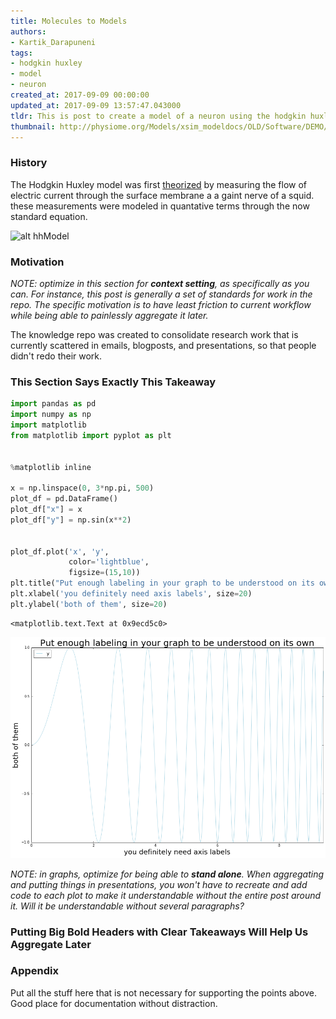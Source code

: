 ```yaml
---
title: Molecules to Models
authors:
- Kartik_Darapuneni
tags:
- hodgkin huxley
- model
- neuron
created_at: 2017-09-09 00:00:00
updated_at: 2017-09-09 13:57:47.043000
tldr: This is post to create a model of a neuron using the hodgkin huxley model.
thumbnail: http://physiome.org/Models/xsim_modeldocs/OLD/Software/DEMO/HODHUX/hodhux.html-36.gif
---
```

### History


The Hodgkin Huxley model was first [theorized](https://www.ncbi.nlm.nih.gov/pmc/articles/PMC1392413/) by measuring the flow of electric current through the surface membrane a a gaint nerve of a squid. these measurements were modeled in quantative terms through the now standard equation.

![alt hhModel](http://physiome.org/Models/xsim_modeldocs/OLD/Software/DEMO/HODHUX/hodhux.html-36.gif)

### Motivation

*NOTE: optimize in this section for **context setting**, as specifically as you can. For instance, this post is generally a set of standards for work in the repo. The specific motivation is to have least friction to current workflow while being able to painlessly aggregate it later.*

The knowledge repo was created to consolidate research work that is currently scattered in emails, blogposts, and presentations, so that people didn't redo their work.

### This Section Says Exactly This Takeaway


```python
import pandas as pd
import numpy as np
import matplotlib
from matplotlib import pyplot as plt


%matplotlib inline

x = np.linspace(0, 3*np.pi, 500)
plot_df = pd.DataFrame()
plot_df["x"] = x
plot_df["y"] = np.sin(x**2)


plot_df.plot('x', 'y', 
             color='lightblue',
             figsize=(15,10))
plt.title("Put enough labeling in your graph to be understood on its own", size=25)
plt.xlabel('you definitely need axis labels', size=20)
plt.ylabel('both of them', size=20)
```




    <matplotlib.text.Text at 0x9ecd5c0>





![png](images/output_6_1.png)


*NOTE: in graphs, optimize for being able to **stand alone**. When aggregating and putting things in presentations, you won't have to recreate and add code to each plot to make it understandable without the entire post around it. Will it be understandable without several paragraphs?*

### Putting Big Bold Headers with Clear Takeaways Will Help Us Aggregate Later

### Appendix

Put all the stuff here that is not necessary for supporting the points above. Good place for documentation without distraction.
